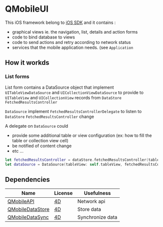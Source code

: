 # QMobileUI

This iOS framework belong to [iOS SDK](https://github.com/4d/ios-sdk) and it contains :
- graphical views ie. the navigation, list, details and action forms
 - code to bind database to views
 - code to send actions and retry according to network status
- services that the mobile application needs. (see `Application`

## How it workds

### List forms

List form contains a DataSource object that implement `UITableViewDataSource` and `UICollectionViewDataSource` to provide to `UITableView` and `UICollectionView` records from `DataStore` `FetchedResultsController`

`DataSource` implement `FetchedResultsControllerDelegate` to listen to `DataStore` `FetchedResultsController` change

A delegate on `DataSource` could
- provide some additional table or view configuration (ex: how to fill the table or collection view cell)
- be notified of content change
- etc ...

```swift
let fetchedResultsController = dataStore.fetchedResultsController(tableName: "tableName")
let dataSource = DataSource(tableView: self.tableView, fetchedResultsController: fetchedResultsController)
```

## Dependencies

| Name | License | Usefulness |
|-|-|-|
| [QMobileAPI](https://github.com/4d/ios-QMobileAPI) | [4D](https://github.com/4d/ios-QMobileAPI/blob/master/LICENSE.md) | Network api |
| [QMobileDataStore](https://github.com/4d/ios-QMobileDataStore) | [4D](https://github.com/4d/ios-QMobileDataStore/blob/master/LICENSE.md) | Store data |
| [QMobileDataSync](https://github.com/4d/ios-QMobileDataSync) | [4D](https://github.com/4d/ios-QMobileDataSync/blob/master/LICENSE.md) | Synchronize data |
